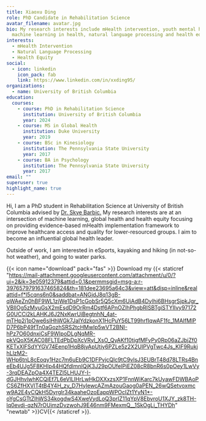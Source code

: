 ```yaml
---
title: Xiaoxu Ding
role: PhD Candidate in Rehabilitation Science
avatar_filename: avatar.jpg
bio: My research interests include mHealth intervention, youth mental health,
  machine learning in health, natural language processing and health equity.
interests:
  - mHealth Intervention
  - Natural Language Processing
  - Health Equity
social:
  - icon: linkedin
    icon_pack: fab
    link: https://www.linkedin.com/in/xxding95/
organizations:
  - name: University of British Columbia
education:
  courses:
    - course: PhD in Rehabilitation Science
      institution: University of British Columbia
      year: 2024
    - course: MS in Global Health
      institution: Duke University
      year: 2019
    - course: BSc in Kinesiology
      institution: The Pennsylvania State University
      year: 2017
    - course: BA in Psychology
      institution: The Pennsylvania State University
      year: 2017
email: ""
superuser: true
highlight_name: true
---
```

Hi, I am a PhD student in Rehabilitation Science at University of British Columbia advised by [Dr. Skye Barbic.](https://www.cheos.ubc.ca/team-member/skye-barbic/) My research interests are at an intersection of machine learning, global health and health equity focusing on providing evidence-based mHealth implementation framework to improve healthcare access and quality for lower-resourced groups. I aim to become an influential global health leader. 

Outside of work, I am interested in eSports, kayaking and hiking (in not-so-hot weather), and going to water parks.   

{{< icon name="download" pack="fas" >}} Download my {{< staticref "https://mail-attachment.googleusercontent.com/attachment/u/0/?ui=2&ik=3e05912379&attid=0.1&permmsgid=msg-a:r-3976579791637465824&th=181dee23695a64c3&view=att&disp=inline&realattid=f*l5cqns6n0&saddbat=ANGjdJ8q13gB-qWAeZn0hBF9WL1zjWe1DsP1cGobSr5Q5cXm6UiAdB4Dylhi6BHsgrSjpkJgr_VBIlOg5zMyuGsX2mEsdD9OrRm4Dstf6APnOZlhPhgbRISBTgiSTYIIvy97172G0UCCi2kLAHKJ6J2NxKwrUiBegtnhN_4at-mTHp2j1pOwe6sIHhWGk7JaIYdzkonX1HcPuY56LT99hrfIqwAF1fc_1MAIfMlPD7P6bP49fTn0aGozhSRS2tcHMwIp5wVT2BNI-hPz7O60dnxiCsF9WIpoDLgNqMR-pkVQoX5KAC08FLTEdPbDpXcVRyl_XsO_QyAKf10tjgfMFyPy0Rp06aZJbjZf0KETxXlFSdYYGV74Eenp1HqB8jyApUtjy6PZLe5z2X2UIPVgTwc4Js_KIF9RukjhLlzM2-WHp6tnL8cEoqy1Hzc7m6uEb9C1DFPvjcQlc9tC9vlsJ3EUBrT48d78LTRs4BneEb4UJg5F8KHIp44HQfdlmnIQjK3J29pOUfelPiEZ08cR8bnR6s0pOey1LwVy-3rqDEAZpOa4X4TEZI5LHUJY-I-dGJHhvlwhKCQiEf7L6eVlLIHrLwHkDXXxzsXP1FnnWiKarc7kUyawFDWBAoPCS6ZfHXVlT4tB4Y4H_zy_D7HyIewcAZmAzouGaog0aPEN_26wQSetvoxmcw9A2E4yCQkH5Dyrglr34kaaheOzoEappWPOcIZt1YyN1*-oYgCsGTtZlhWS34kogdwS4XweVydLoQ3prIZ11qYpV8EbvroU1XJY_zk8TH-lq0evdj-qzN7rOUimzDvzwohJ9E46nm9FMexmQ__1SkOgLi_THYDh" "newtab" >}}CV{{< /staticref >}}.